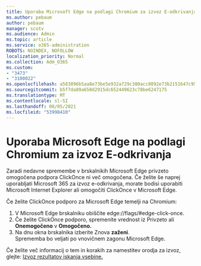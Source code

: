 ```yaml
---
title: Uporaba Microsoft Edge na podlagi Chromium za izvoz E-odkrivanja
ms.author: pebaum
author: pebaum
manager: scotv
ms.audience: Admin
ms.topic: article
ms.service: o365-administration
ROBOTS: NOINDEX, NOFOLLOW
localization_priority: Normal
ms.collection: Adm_O365
ms.custom:
- "3473"
- "3100022"
ms.openlocfilehash: a583896b5aa8e73be5e932a729c380acc8092e73b2151647c999f9a7b69669b6
ms.sourcegitcommit: b5f7da89a650d2915dc652449623c78be6247175
ms.translationtype: MT
ms.contentlocale: sl-SI
ms.lasthandoff: 08/05/2021
ms.locfileid: "53998410"
---
```

# <a name="using-microsoft-edge-based-on-chromium-browsers-for-ediscovery-export"></a>Uporaba Microsoft Edge na podlagi Chromium za izvoz E-odkrivanja

Zaradi nedavne spremembe v brskalnikih Microsoft Edge privzeto omogočena podpora ClickOnce ni več omogočena. Če želite še naprej uporabljati Microsoft 365 za izvoz e-odkrivanja, morate bodisi uporabiti Microsoft Internet Explorer ali omogočiti ClickOnce v Microsoft Edge. 

Če želite ClickOnce podporo za Microsoft Edge temelji na Chromium: 
1. V Microsoft Edge brskalniku obiščite edge://flags/#edge-click-once.
2. Če želite ClickOnce podporo, spremenite vrednost  iz Privzeto ali **Onemogočeno** v **Omogočeno.** 
3. Na dnu okna brskalnika izberite Znova **zaženi**. <br>
 Sprememba bo veljati po vnovičnem zagonu Microsoft Edge. 

Če želite več informacij o tem in korakih za namestitev orodja za izvoz, glejte: [Izvoz rezultatov iskanja vsebine.](https://docs.microsoft.com/microsoft-365/compliance/export-search-results)